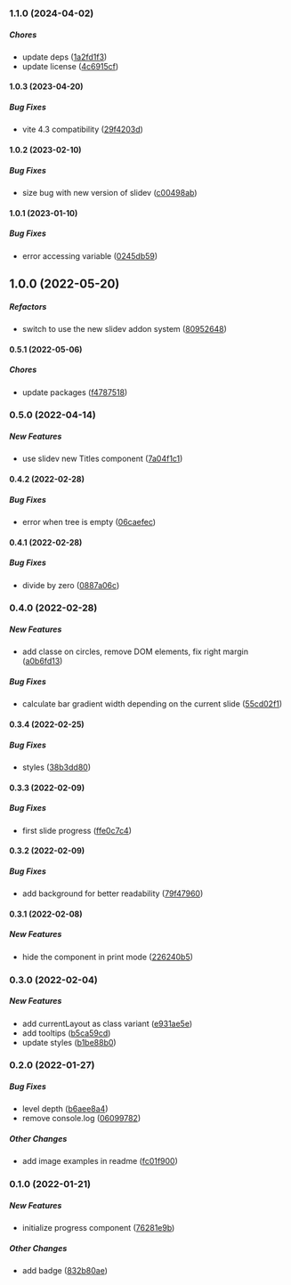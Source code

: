 ### 1.1.0 (2024-04-02)

##### Chores

*  update deps ([1a2fd1f3](https://github.com/Smile-SA/slidev-component-progress/commit/1a2fd1f3dd7d36c7f0c52ad0203f08ada6e31bce))
*  update license ([4c6915cf](https://github.com/Smile-SA/slidev-component-progress/commit/4c6915cfc6a0d3d2a1a82bc471ed1e5dd7940bf0))

#### 1.0.3 (2023-04-20)

##### Bug Fixes

*  vite 4.3 compatibility ([29f4203d](https://github.com/Smile-SA/slidev-component-progress/commit/29f4203d53e0fc2f3a4d902ff345dc99642608e4))

#### 1.0.2 (2023-02-10)

##### Bug Fixes

*  size bug with new version of slidev ([c00498ab](https://github.com/Smile-SA/slidev-component-progress/commit/c00498abe9a95e0cb813736c74719ffa9084e787))

#### 1.0.1 (2023-01-10)

##### Bug Fixes

*  error accessing  variable ([0245db59](https://github.com/Smile-SA/slidev-component-progress/commit/0245db59a6489fc055c5004b2daac2bc9a2ee6f5))

## 1.0.0 (2022-05-20)

##### Refactors

*  switch to use the new slidev addon system ([80952648](https://github.com/Smile-SA/slidev-component-progress/commit/809526483a685fc79ed0e405b012cdaa193a9647))

#### 0.5.1 (2022-05-06)

##### Chores

*  update packages ([f4787518](https://github.com/Smile-SA/slidev-component-progress/commit/f478751851a78ab298d983963aa5b79d08e8e156))

### 0.5.0 (2022-04-14)

##### New Features

*  use slidev new Titles component ([7a04f1c1](https://github.com/Smile-SA/slidev-component-progress/commit/7a04f1c1047bf36ab0130e1e433737dfc25c9a04))

#### 0.4.2 (2022-02-28)

##### Bug Fixes

*  error when tree is empty ([06caefec](https://github.com/Smile-SA/slidev-component-progress/commit/06caefec689a6e1094cbc084ec033aee91e7fb75))

#### 0.4.1 (2022-02-28)

##### Bug Fixes

*  divide by zero ([0887a06c](https://github.com/Smile-SA/slidev-component-progress/commit/0887a06c9d4b4802dd6818eac23cfc4645f42552))

### 0.4.0 (2022-02-28)

##### New Features

*  add classe on circles, remove DOM elements, fix right margin ([a0b6fd13](https://github.com/Smile-SA/slidev-component-progress/commit/a0b6fd13dfde69d44a1fa26a948be4127e181d4a))

##### Bug Fixes

*  calculate bar gradient width depending on the current slide ([55cd02f1](https://github.com/Smile-SA/slidev-component-progress/commit/55cd02f13c733b8a3af5390adfec4facbf821e8d))

#### 0.3.4 (2022-02-25)

##### Bug Fixes

*  styles ([38b3dd80](https://github.com/Smile-SA/slidev-component-progress/commit/38b3dd8012af0080df9ac5f0553ef380ea6522d8))

#### 0.3.3 (2022-02-09)

##### Bug Fixes

*  first slide progress ([ffe0c7c4](https://github.com/Smile-SA/slidev-component-progress/commit/ffe0c7c4cd47b7df0e2a2ada37cad8fc965083e7))

#### 0.3.2 (2022-02-09)

##### Bug Fixes

*  add background for better readability ([79f47960](https://github.com/Smile-SA/slidev-component-progress/commit/79f47960e0fb2a873e0e0befdab744800c37aade))

#### 0.3.1 (2022-02-08)

##### New Features

*  hide the component in print mode ([226240b5](https://github.com/Smile-SA/slidev-component-progress/commit/226240b53748996fbd0edaafcd34194af985f70e))

### 0.3.0 (2022-02-04)

##### New Features

*  add currentLayout as class variant ([e931ae5e](https://github.com/Smile-SA/slidev-component-progress/commit/e931ae5e56f77fda9a7391e215bb29a066a6a029))
*  add tooltips ([b5ca59cd](https://github.com/Smile-SA/slidev-component-progress/commit/b5ca59cd3bee9ea57cdf9e9eb4ba17674a36d807))
*  update styles ([b1be88b0](https://github.com/Smile-SA/slidev-component-progress/commit/b1be88b02cea30e79c54255c2af1b8d6c9987ab8))

### 0.2.0 (2022-01-27)

##### Bug Fixes

*  level depth ([b6aee8a4](https://github.com/Smile-SA/slidev-component-progress/commit/b6aee8a43cd5e493a13f40932e8e0954ec16ff60))
*  remove console.log ([06099782](https://github.com/Smile-SA/slidev-component-progress/commit/060997828ae44e2cbe9b516b45e3f60e14ad3c8d))

##### Other Changes

*  add image examples in readme ([fc01f900](https://github.com/Smile-SA/slidev-component-progress/commit/fc01f90024397cf60fb4e9eaa8ba3ed48bf4bb7c))

### 0.1.0 (2022-01-21)

##### New Features

*  initialize progress component ([76281e9b](https://github.com/Smile-SA/slidev-component-progress/commit/76281e9bd6195c842a3b0b6095b9effb4376c1d8))

##### Other Changes

*  add badge ([832b80ae](https://github.com/Smile-SA/slidev-component-progress/commit/832b80ae64c115e96bae67b598d99329ab97f0b9))

